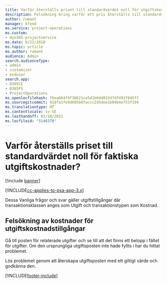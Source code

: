 ```yaml
---
title: Varför återställs priset till standardvärdet noll för utgiftskostnadstillgångar?
description: Felsökning kring varför ett pris återställs till standardvärdet 0 för utgiftskostnadstillgångar.
author: rumant
manager: kfend
ms.service: project-operations
ms.custom:
- dyn365-projectservice
ms.date: 8/22/2018
ms.topic: article
ms.author: rumant
audience: Admin
search.audienceType:
- admin
- customizer
- enduser
search.app:
- D365CE
- D365PS
- ProjectOperations
ms.openlocfilehash: f6ea664f9f38621ce5d1b0dd033d7df491f845ff
ms.sourcegitcommit: 418fa1fe9d605b8faccc2d5dee1b04b4e753f194
ms.translationtype: HT
ms.contentlocale: sv-SE
ms.lasthandoff: 02/10/2021
ms.locfileid: "5146370"
---
```

# <a name="why-is-the-price-defaulting-to-zero-on-expense-cost-actuals"></a>Varför återställs priset till standardvärdet noll för faktiska utgiftskostnader?

[!include [banner](../includes/psa-now-project-operations.md)]

[!INCLUDE[cc-applies-to-psa-app-3.x](../includes/cc-applies-to-psa-app-3x.md)]

Dessa Vanliga frågor och svar gäller utgiftstillgångar där transaktionsklassen anges som Utgift och transaktionstypen som Kostnad.

## <a name="troubleshooting-cost-rates-on-expense-cost-actuals"></a>Felsökning av kostnader för utgiftskostnadstillgångar

Gå till posten för relaterade utgifter och se till att det finns ett belopp i fältet för utgifter. Om den ursprungliga utgiftsposten inte hade fyllts i har du hittat problemet.
 
Lös problemet genom att återskapa utgiftsposten med ett giltigt värde och godkänna den.


[!INCLUDE[footer-include](../includes/footer-banner.md)]